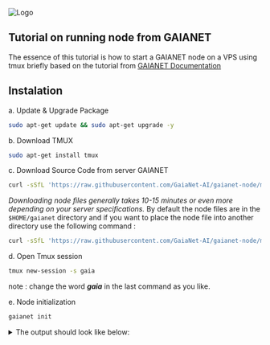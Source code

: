 
![Logo](https://www.gaianet.ai/imgs/logo.png)


## Tutorial on running node from GAIANET

The essence of this tutorial is how to start a GAIANET node on a VPS using tmux briefly based on the tutorial from [GAIANET Documentation](https://github.com/GaiaNet-AI/gaianet-node)


## Instalation

a. Update & Upgrade Package

```bash
sudo apt-get update && sudo apt-get upgrade -y
```
b. Download TMUX

```bash
sudo apt-get install tmux
```
c. Download Source Code from server GAIANET
```bash
curl -sSfL 'https://raw.githubusercontent.com/GaiaNet-AI/gaianet-node/main/install.sh' | bash
``` 
_Downloading node files generally takes 10-15 minutes or even more depending on your server specifications._ By default the node files are in the ```$HOME/gaianet``` directory and if you want to place the node file into another directory use the following command :
```bash
curl -sSfL 'https://raw.githubusercontent.com/GaiaNet-AI/gaianet-node/main/install.sh' | bash -s -- --base $HOME/gaianet.alt
```
d. Open Tmux session
```bash
tmux new-session -s gaia
```
note : change the word **_gaia_** in the last command as you like.

e. Node initialization

```bash
gaianet init
```
<details><summary> The output should look like below: </summary>

```bash
[+] Downloading Llama-2-7b-chat-hf-Q5_K_M.gguf ...
############################################################################################################################## 100.0%############################################################################################################################## 100.0%

[+] Downloading all-MiniLM-L6-v2-ggml-model-f16.gguf ...

############################################################################################################################## 100.0%############################################################################################################################## 100.0%

[+] Creating 'default' collection in the Qdrant instance ...

    * Start a Qdrant instance ...

    * Remove the existed 'default' Qdrant collection ...

    * Download Qdrant collection snapshot ...
############################################################################################################################## 100.0%############################################################################################################################## 100.0%

    * Import the Qdrant collection snapshot ...

    * Recovery is done successfully
```

f. Start Node
```bash
gaianet start
```
you can see output :

```console
... ... https://0xf63939431ee11267f4855a166e11cc44d24960c0.us.gaianet.network
```
_The script prints the official node address on the console as follows. You can open a browser to that URL to see the node information and then chat with the AI agent on the node._



Finally, now your GAIANET node is running and you can close the terminal without fear of the node stopping.

### Other Command 

If you exit the terminal server, you can reopen it and see the log of the running GAIANET node.

use the following command :
```bash
tmux a -d -t gaia
```

note    : note : change the word **_gaia_** in the last command according to the command in step D.

You can also replace the tmux application with the screen application, but here I explain how to run node with the tmux application.
